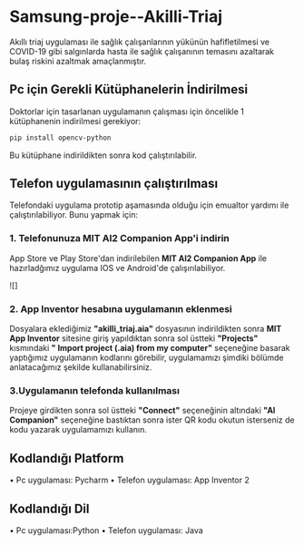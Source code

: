 # Samsung-proje--Akilli-Triaj

Akıllı triaj uygulaması ile sağlık çalışanlarının yükünün hafifletilmesi ve COVID-19 gibi salgınlarda hasta ile sağlık çalışanının temasını azaltarak bulaş riskini azaltmak amaçlanmıştır.

##  Pc için Gerekli Kütüphanelerin İndirilmesi



Doktorlar için tasarlanan uygulamanın çalışması için öncelikle 1 kütüphanenin indirilmesi gerekiyor:

```bash
pip install opencv-python
```



Bu kütüphane indirildikten sonra kod çalıştırılabilir.

## Telefon uygulamasının çalıştırılması
Telefondaki uygulama prototip aşamasında olduğu için emualtor yardımı ile çalıştırılabiliyor. Bunu yapmak için:

### 1. Telefonunuza MIT AI2 Companion App'i indirin
App Store ve Play Store'dan indirilebilen **MIT AI2 Companion App** ile hazırladğımız uygulama IOS ve Android'de çalışırılabiliyor.

![]








### 2. App Inventor hesabına uygulamanın eklenmesi
Dosyalara eklediğimiz **"akilli_triaj.aia"** dosyasının indirildikten sonra  **MIT App Inventor** sitesine giriş yapıldıktan sonra sol üstteki **"Projects"** kısmındaki **" Import project (.aia) from my computer"** seçeneğine basarak yaptığımız uygulamanın kodlarını görebilir, uygulamamızı şimdiki bölümde anlatacağımız şekilde kullanabilirsiniz.



### 3.Uygulamanın telefonda kullanılması
Projeye girdikten sonra sol üstteki **"Connect"** seçeneğinin altındaki **"AI Companion"** seçeneğine bastıktan sonra ister QR kodu okutun isterseniz de kodu yazarak uygulamamızı kullanın.


## Kodlandığı Platform

•  Pc uygulaması: Pycharm
• Telefon uygulaması: App Inventor 2


## Kodlandığı Dil
•  Pc uygulaması:Python
• Telefon uygulaması: Java

